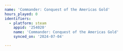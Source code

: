 ```yaml
---
name: 'Commander: Conquest of the Americas Gold'
hours_played: 0
identifiers:
  - platform: steam
    appid: '254020'
    name: 'Commander: Conquest of the Americas Gold'
    synced_on: '2024-07-04'

---
```

